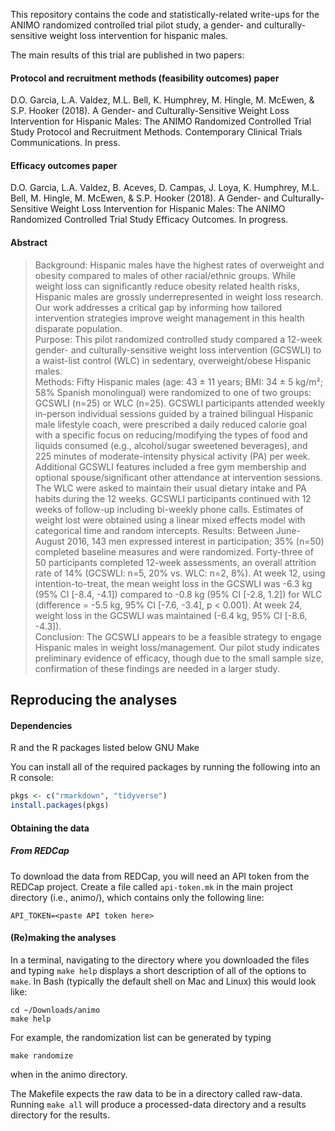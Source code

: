 This repository contains the code and statistically-related write-ups for the ANIMO randomized controlled trial pilot study, a gender- and culturally-sensitive weight loss intervention for hispanic males.

The main results of this trial are published in two papers:

#### Protocol and recruitment methods (feasibility outcomes) paper
D.O. Garcia, L.A. Valdez, M.L. Bell, K. Humphrey, M. Hingle, M. McEwen, & S.P. Hooker (2018). A Gender- and Culturally-Sensitive Weight Loss Intervention for Hispanic Males: The ANIMO Randomized Controlled Trial Study Protocol and Recruitment Methods. Contemporary Clinical Trials Communications. In press.

#### Efficacy outcomes paper
D.O. Garcia, L.A. Valdez, B. Aceves, D. Campas, J. Loya, K. Humphrey, M.L. Bell, M. Hingle, M. McEwen, & S.P. Hooker (2018). A Gender- and Culturally-Sensitive Weight Loss Intervention for Hispanic Males: The ANIMO Randomized Controlled Trial Study Efficacy Outcomes. In progress.

#### Abstract
> Background: Hispanic males have the highest rates of overweight and obesity compared to males of other racial/ethnic groups. While weight loss can significantly reduce obesity related health risks, Hispanic males are grossly underrepresented in weight loss research. Our work addresses a critical gap by informing how tailored intervention strategies improve weight management in this health disparate population. <br>
> Purpose: This pilot randomized controlled study compared a 12-week gender- and culturally-sensitive weight loss intervention (GCSWLI) to a waist-list control (WLC) in sedentary, overweight/obese Hispanic males. <br>
> Methods: Fifty Hispanic males (age: 43 ± 11 years; BMI: 34 ± 5 kg/m²; 58% Spanish monolingual) were randomized to one of two groups:  GCSWLI (n=25) or WLC (n=25). GCSWLI participants attended weekly in-person individual sessions guided by a trained bilingual Hispanic male lifestyle coach, were prescribed a daily reduced calorie goal with a specific focus on reducing/modifying the types of food and liquids consumed (e.g., alcohol/sugar sweetened beverages), and 225 minutes of moderate-intensity physical activity (PA) per week. Additional GCSWLI features included a free gym membership and optional spouse/significant other attendance at intervention sessions. The WLC were asked to maintain their usual dietary intake and PA habits during the 12 weeks. GCSWLI participants continued with 12 weeks of follow-up including bi-weekly phone calls. Estimates of weight lost were obtained using a linear mixed effects model with categorical time and random intercepts.
> Results: Between June-August 2016, 143 men expressed interest in participation; 35% (n=50) completed baseline measures and were randomized. Forty-three of 50 participants completed 12-week assessments, an overall attrition rate of 14% (GCSWLI: n=5, 20% vs. WLC: n=2, 8%). At week 12, using intention-to-treat, the mean weight loss in the GCSWLI was -6.3 kg (95% CI [-8.4, -4.1]) compared to -0.8 kg (95% CI [-2.8, 1.2]) for WLC (difference = -5.5 kg, 95% CI [-7.6, -3.4], p < 0.001). At week 24, weight loss in the GCSWLI was maintained (-6.4 kg, 95% CI [-8.6, -4.3]). <br>
> Conclusion: The GCSWLI appears to be a feasible strategy to engage Hispanic males in weight loss/management. Our pilot study indicates preliminary evidence of efficacy, though due to the small sample size, confirmation of these findings are needed in a larger study. <br>

## Reproducing the analyses
#### Dependencies
R and the R packages listed below
GNU Make

You can install all of the required packages by running the following into an R console:
```r
pkgs <- c("rmarkdown", "tidyverse")
install.packages(pkgs)
```

#### Obtaining the data
##### From REDCap
To download the data from REDCap, you will need an API token from the REDCap project. Create a file called `api-token.mk` in the main project directory (i.e., animo/), which contains only the following line:

```make
API_TOKEN=<paste API token here>
```

#### (Re)making the analyses
In a terminal, navigating to the directory where you downloaded the files and typing `make help` displays a short description of all of the options to `make`. In Bash (typically the default shell on Mac and Linux) this would look like:
```
cd ~/Downloads/animo
make help
```

For example, the randomization list can be generated by typing
```
make randomize
```
when in the animo directory.

The Makefile expects the raw data to be in a directory called raw-data. Running `make all` will produce a processed-data directory and a results directory for the results.
